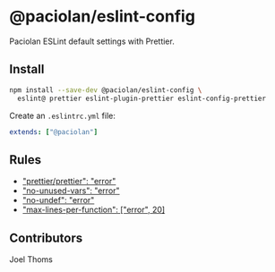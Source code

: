 # @paciolan/eslint-config

Paciolan ESLint default settings with Prettier.

## Install

```bash
npm install --save-dev @paciolan/eslint-config \
  eslint@ prettier eslint-plugin-prettier eslint-config-prettier
```

Create an `.eslintrc.yml` file:

```yaml
extends: ["@paciolan"]
```

## Rules

- ["prettier/prettier": "error"](https://github.com/prettier/eslint-config-prettier)
- ["no-unused-vars": "error"](https://eslint.org/docs/rules/no-unused-vars)
- ["no-undef": "error"](https://eslint.org/docs/rules/no-undef)
- ["max-lines-per-function": ["error", 20]](https://eslint.org/docs/rules/max-lines-per-function)

## Contributors

Joel Thoms
